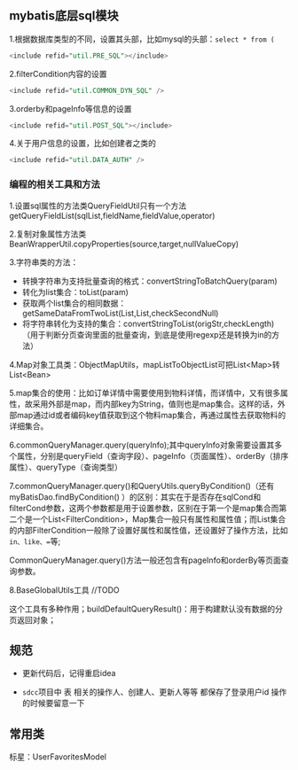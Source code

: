 

## mybatis底层sql模块

1.根据数据库类型的不同，设置其头部，比如mysql的头部：`select * from (`

```sql
<include refid="util.PRE_SQL"></include>
```

2.filterCondition内容的设置

```sql
<include refid="util.COMMON_DYN_SQL" />
```

3.orderby和pageInfo等信息的设置

```sql
<include refid="util.POST_SQL"></include>
```

4.关于用户信息的设置，比如创建者之类的

```sql
<include refid="util.DATA_AUTH" />
```

### 编程的相关工具和方法

1.设置sql属性的方法类QueryFieldUtil只有一个方法getQueryFieldList(sqlList,fieldName,fieldValue,operator)

2.复制对象属性方法类BeanWrapperUtil.copyProperties(source,target,nullValueCopy)

3.字符串类的方法：

- 转换字符串为支持批量查询的格式：convertStringToBatchQuery(param)
- 转化为list集合：toList(param)
- 获取两个list集合的相同数据：getSameDataFromTwoList(List,List,checkSecondNull)
- 将字符串转化为支持的集合：convertStringToList(origStr,checkLength)（用于判断分页查询里面的批量查询，到底是使用regexp还是转换为in的方法）

4.Map对象工具类：ObjectMapUtils，mapListToObjectList可把List\<Map\>转List\<Bean\>

5.map集合的使用：比如订单详情中需要使用到物料详情，而详情中，又有很多属性，故采用外部是map，而内部key为String，值则也是map集合。这样的话，外部map通过id或者编码key值获取到这个物料map集合，再通过属性去获取物料的详细集合。

6.commonQueryManager.query(queryInfo);其中queryInfo对象需要设置其多个属性，分别是queryField（查询字段）、pageInfo（页面属性）、orderBy（排序属性）、queryType（查询类型）

7.commonQueryManager.query()和QueryUtils.queryByCondition()（还有myBatisDao.findByCondition() ）的区别：其实在于是否存在sqlCond和filterCond参数，这两个参数都是用于设置参数，区别在于第一个是map集合而第二个是一个List\<FilterCondition\>，Map集合一般只有属性和属性值；而List集合的内部FilterCondition一般除了设置好属性和属性值，还设置好了操作方法，比如`in、like、=`等;

CommonQueryManager.query()方法一般还包含有pageInfo和orderBy等页面查询参数。

8.BaseGlobalUtils工具 //TODO 

这个工具有多种作用；buildDefaultQueryResult()：用于构建默认没有数据的分页返回对象；

## 规范

- 更新代码后，记得重启idea

- `sdcc`项目中 表 相关的操作人、创建人、更新人等等 都保存了登录用户id 操作的时候要留意一下

## 常用类

标星：UserFavoritesModel

